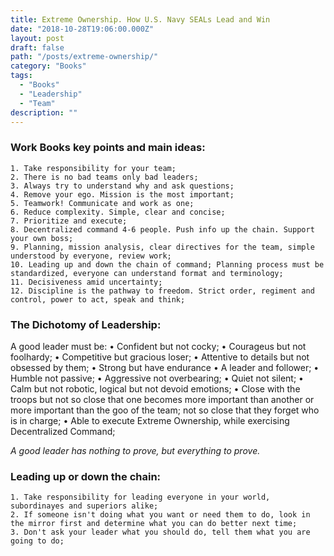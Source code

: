 ```yaml
---
title: Extreme Ownership. How U.S. Navy SEALs Lead and Win
date: "2018-10-28T19:06:00.000Z"
layout: post
draft: false
path: "/posts/extreme-ownership/"
category: "Books"
tags:
  - "Books"
  - "Leadership"
  - "Team"
description: ""
---
```


### Work Books key points and main ideas:
	1. Take responsibility for your team;
	2. There is no bad teams only bad leaders;
	3. Always try to understand why and ask questions;
	4. Remove your ego. Mission is the most important;
	5. Teamwork! Communicate and work as one;
	6. Reduce complexity. Simple, clear and concise;
	7. Prioritize and execute;
	8. Decentralized command 4-6 people. Push info up the chain. Support your own boss;
	9. Planning, mission analysis, clear directives for the team, simple understood by everyone, review work;
	10. Leading up and down the chain of command; Planning process must be standardized, everyone can understand format and terminology;
	11. Decisiveness amid uncertainty;
	12. Discipline is the pathway to freedom. Strict order, regiment and control, power to act, speak and think;

### The Dichotomy of Leadership:
A good leader must be:
	• Confident but not cocky;
	• Courageus but not foolhardy;
	• Competitive but gracious loser;
	• Attentive to details but not obsessed by them;
	• Strong but have endurance
	• A leader and follower;
	• Humble not passive;
	• Aggressive not overbearing;
	• Quiet not silent;
	• Calm but not robotic, logical but not devoid emotions;
	• Close with the troops but not so close that one becomes more important than another or more important than the goo of the team; not so close that they forget who is in charge;
	• Able to execute Extreme Ownership, while exercising Decentralized Command;

_A good leader has nothing to prove, but everything to prove._

### Leading up or down the chain:
	1. Take responsibility for leading everyone in your world, subordinayes and superiors alike;
	2. If someone isn't doing what you want or need them to do, look in the mirror first and determine what you can do better next time;
	3. Don't ask your leader what you should do, tell them what you are going to do;

